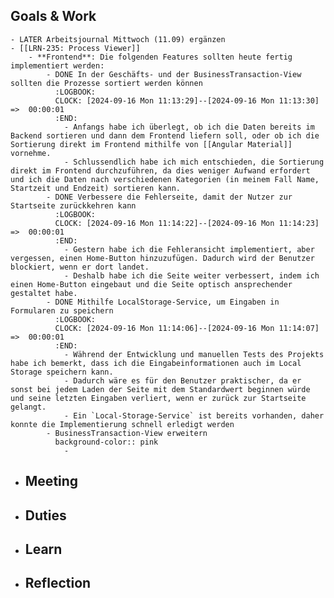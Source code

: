 ## Goals & Work
	- LATER Arbeitsjournal Mittwoch (11.09) ergänzen
	- [[LRN-235: Process Viewer]]
		- **Frontend**: Die folgenden Features sollten heute fertig implementiert werden:
			- DONE In der Geschäfts- und der BusinessTransaction-View sollten die Prozesse sortiert werden können
			  :LOGBOOK:
			  CLOCK: [2024-09-16 Mon 11:13:29]--[2024-09-16 Mon 11:13:30] =>  00:00:01
			  :END:
				- Anfangs habe ich überlegt, ob ich die Daten bereits im Backend sortieren und dann dem Frontend liefern soll, oder ob ich die Sortierung direkt im Frontend mithilfe von [[Angular Material]] vornehme.
				- Schlussendlich habe ich mich entschieden, die Sortierung direkt im Frontend durchzuführen, da dies weniger Aufwand erfordert und ich die Daten nach verschiedenen Kategorien (in meinem Fall Name, Startzeit und Endzeit) sortieren kann.
			- DONE Verbessere die Fehlerseite, damit der Nutzer zur Startseite zurückkehren kann
			  :LOGBOOK:
			  CLOCK: [2024-09-16 Mon 11:14:22]--[2024-09-16 Mon 11:14:23] =>  00:00:01
			  :END:
				- Gestern habe ich die Fehleransicht implementiert, aber vergessen, einen Home-Button hinzuzufügen. Dadurch wird der Benutzer blockiert, wenn er dort landet.
				- Deshalb habe ich die Seite weiter verbessert, indem ich einen Home-Button eingebaut und die Seite optisch ansprechender gestaltet habe.
			- DONE Mithilfe LocalStorage-Service, um Eingaben in Formularen zu speichern
			  :LOGBOOK:
			  CLOCK: [2024-09-16 Mon 11:14:06]--[2024-09-16 Mon 11:14:07] =>  00:00:01
			  :END:
				- Während der Entwicklung und manuellen Tests des Projekts habe ich bemerkt, dass ich die Eingabeinformationen auch im Local Storage speichern kann.
				- Dadurch wäre es für den Benutzer praktischer, da er sonst bei jedem Laden der Seite mit dem Standardwert beginnen würde und seine letzten Eingaben verliert, wenn er zurück zur Startseite gelangt.
				- Ein `Local-Storage-Service` ist bereits vorhanden, daher konnte die Implementierung schnell erledigt werden
			- BusinessTransaction-View erweitern
			  background-color:: pink
				-
- ## Meeting
- ## Duties
- ## Learn
- ## Reflection